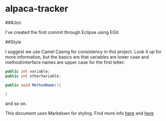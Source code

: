 alpaca-tracker
==============

###Jon

I've created the first commit through Eclipse using EGit.

##Style

I suggest we use Camel Casing for consistency in this project. Look it up for more information, but the basics are that variables are lower case and method/interface names are upper case for the first letter:

```java
public int variable;
public int otherVariable;

public void MethodName(){

}
```

and so on.



This document uses Markdown for styling. Find more info [here](http://help.github.com/articles/markdown-basics) and [here](http://help.github.com/articles/github-flavored-markdown)
